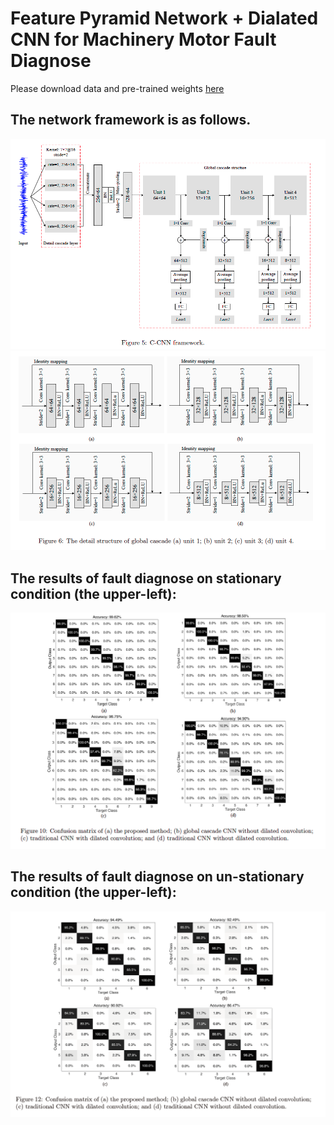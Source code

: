 # Feature Pyramid Network + Dialated CNN for Machinery Motor Fault Diagnose


Please download data and pre-trained weights [here](https://drive.google.com/open?id=1IJQv8qc61Ebx02L-xfFzrITLoHqU1eb9)


## The network framework is as follows.

![](figs/net1.png)
![](figs/net2.png)


## The results of fault diagnose on stationary condition (the upper-left): 

![](figs/confmatrix-still.png)


## The results of fault diagnose on un-stationary condition (the upper-left):

![](figs/confmatrix-changingspeed.png)
